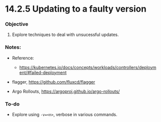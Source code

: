 # 14.2.5 Updating to a faulty version


### Objective

1. Explore techniques to deal with unsucessful updates.

### Notes:

* Reference:
	- https://kubernetes.io/docs/concepts/workloads/controllers/deployment/#failed-deployment

* flagger, https://github.com/fluxcd/flagger
* Argo Rollouts, https://argoproj.github.io/argo-rollouts/

### To-do

* Explore using `-v=<n>`, verbose in various commands.